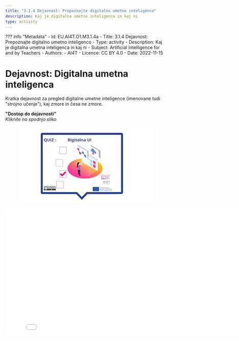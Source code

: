 ```yaml
---
title: "3.1.4 Dejavnost: Prepoznajte digitalno umetno inteligenco"
description: Kaj je digitalna umetna inteligenca in kaj ni
type: activity
---
```

??? info "Metadata"
    - Id: EU.AI4T.O1.M3.1.4a
    - Title: 3.1.4 Dejavnost: Prepoznajte digitalno umetno inteligenco
    - Type: activity
    - Description: Kaj je digitalna umetna inteligenca in kaj ni
    - Subject: Artificial Intelligence for and by Teachers
    - Authors:
        - AI4T 
    - Licence: CC BY 4.0
    - Date: 2022-11-15


# Dejavnost: Digitalna umetna inteligenca

Kratka dejavnost za pregled digitalne umetne inteligence (imenovane tudi "strojno učenje"), kaj zmore in česa ne zmore.

**"Dostop do dejavnosti"**  
_Kliknite na spodnjo sliko_

<figure>
  <img src="Images/VisuelQUIZDigitalAI-SI.jpg" alt="Digital AI"/>  
</figure>

<center><iframe width="818" height="404" src="3-1-4a-activity-what-type-of-ai/3-1-4a-Digital-AI.html" frameborder="0" allowfullscreen></iframe></center>
